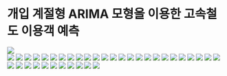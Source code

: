# 개입 계절형 ARIMA 모형을 이용한 고속철도 이용객 예측

<div>
<img src="https://user-images.githubusercontent.com/55614265/93199406-4f39f500-f789-11ea-947f-f723fc56ecb5.jpg">
</div>

<div>
<img src="https://user-images.githubusercontent.com/55614265/93199532-7a244900-f789-11ea-902f-4b346ab1019e.jpg">
<img src="https://user-images.githubusercontent.com/55614265/93199542-7e506680-f789-11ea-8942-4b1109394a2b.jpg">
<img src="https://user-images.githubusercontent.com/55614265/93199546-7ee8fd00-f789-11ea-9323-f8e9481a7306.jpg">
<img src="https://user-images.githubusercontent.com/55614265/93199548-7f819380-f789-11ea-8551-2e0d5e079a0d.jpg">
<img src="https://user-images.githubusercontent.com/55614265/93199550-801a2a00-f789-11ea-9fb1-bdc35b264295.jpg">
<img src="https://user-images.githubusercontent.com/55614265/93199552-80b2c080-f789-11ea-9125-0e6e4a02e6f7.jpg">
<img src="https://user-images.githubusercontent.com/55614265/93199554-814b5700-f789-11ea-98c0-a278a2cd9f10.jpg">
<img src="https://user-images.githubusercontent.com/55614265/93199559-81e3ed80-f789-11ea-872d-737cd9651654.jpg">
<img src="https://user-images.githubusercontent.com/55614265/93199560-827c8400-f789-11ea-869b-38ed7887d27e.jpg">
<img src="https://user-images.githubusercontent.com/55614265/93199563-827c8400-f789-11ea-95f6-461beb6744f8.jpg">
<img src="https://user-images.githubusercontent.com/55614265/93199565-83151a80-f789-11ea-9ae9-5ceafce8be7a.jpg">
<img src="https://user-images.githubusercontent.com/55614265/93199566-83adb100-f789-11ea-9f05-bc8d402b6c52.jpg">
<img src="https://user-images.githubusercontent.com/55614265/93199567-84464780-f789-11ea-9c99-2b4aaef8a475.jpg">
<img src="https://user-images.githubusercontent.com/55614265/93199570-85777480-f789-11ea-987f-0cc11627a6b5.jpg">
<img src="https://user-images.githubusercontent.com/55614265/93199572-86100b00-f789-11ea-8062-d7d3a2e9efa6.jpg">
<img src="https://user-images.githubusercontent.com/55614265/93199575-86100b00-f789-11ea-88f2-f7878b0471ac.jpg">
<img src="https://user-images.githubusercontent.com/55614265/93199579-86a8a180-f789-11ea-9b81-9d4b4319531e.jpg">
<img src="https://user-images.githubusercontent.com/55614265/93199583-87413800-f789-11ea-9326-ea11f80f84c2.jpg">
<img src="https://user-images.githubusercontent.com/55614265/93199584-87413800-f789-11ea-8b3d-1d7ae3eeb417.jpg">
<img src="https://user-images.githubusercontent.com/55614265/93199585-87d9ce80-f789-11ea-81ad-42383aab3260.jpg">
<img src="https://user-images.githubusercontent.com/55614265/93199589-87d9ce80-f789-11ea-9da4-e079c253d5de.jpg">
<img src="https://user-images.githubusercontent.com/55614265/93199591-88726500-f789-11ea-9b4a-d8d91a634be8.jpg">
<img src="https://user-images.githubusercontent.com/55614265/93199593-890afb80-f789-11ea-8314-89b7ad5fc997.jpg">
<img src="https://user-images.githubusercontent.com/55614265/93199596-890afb80-f789-11ea-9241-76c4190c2265.jpg">
<img src="https://user-images.githubusercontent.com/55614265/93199598-89a39200-f789-11ea-9387-a92df0d12d3b.jpg">
<img src="https://user-images.githubusercontent.com/55614265/93199600-89a39200-f789-11ea-8c4b-a5bc8645683b.jpg">
<img src="https://user-images.githubusercontent.com/55614265/93199601-8a3c2880-f789-11ea-8991-73dc19c1ee29.jpg">
<img src="https://user-images.githubusercontent.com/55614265/93199608-8ad4bf00-f789-11ea-95a5-4f5e80698eab.jpg">
<img src="https://user-images.githubusercontent.com/55614265/93199610-8ad4bf00-f789-11ea-8b74-56188a496e12.jpg">
<img src="https://user-images.githubusercontent.com/55614265/93199612-8b6d5580-f789-11ea-9564-e4cacdb3e84e.jpg">
<img src="https://user-images.githubusercontent.com/55614265/93199616-8b6d5580-f789-11ea-82f2-ad2c1b697fcc.jpg">
<img src="https://user-images.githubusercontent.com/55614265/93199618-8c05ec00-f789-11ea-8b58-911e31a57df2.jpg">
<img src="https://user-images.githubusercontent.com/55614265/93199620-8c9e8280-f789-11ea-937a-a3cc9f0b9fce.jpg">
<img src="https://user-images.githubusercontent.com/55614265/93199623-8c9e8280-f789-11ea-90ed-b92ed2c867e5.jpg">
<img src="https://user-images.githubusercontent.com/55614265/93199626-8d371900-f789-11ea-8f33-271702a3cde7.jpg">
<img src="https://user-images.githubusercontent.com/55614265/93199628-8dcfaf80-f789-11ea-8686-53df522739a5.jpg">
</div>
